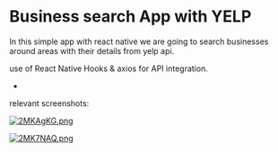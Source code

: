# Business search App with YELP

In this simple app with react native we are going to search businesses around areas with their details from yelp api.

use of React Native Hooks & axios for API integration.

-

relevant screenshots:

<a href="https://freeimage.host/"><img src="https://iili.io/2MKAgKG.png" alt="2MKAgKG.png" border="0"></a>


<a href="https://freeimage.host/"><img src="https://iili.io/2MK7NAQ.png" alt="2MK7NAQ.png" border="0"></a>